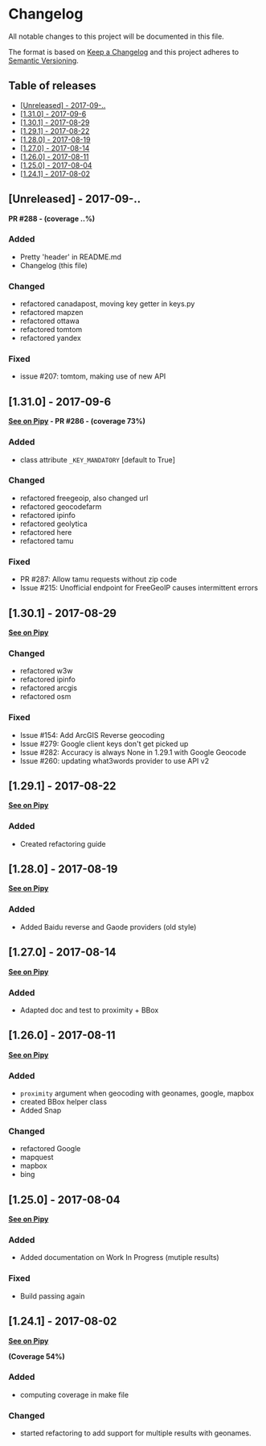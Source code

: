 # Changelog
All notable changes to this project will be documented in this file.

The format is based on [Keep a Changelog](http://keepachangelog.com/en/1.0.0/)
and this project adheres to [Semantic Versioning](http://semver.org/spec/v2.0.0.html).

Table of releases
-----------------

<!-- TOC depthFrom:2 depthTo:2 orderedList:false -->

- [[Unreleased] - 2017-09-..](#unreleased---2017-09-)
- [[1.31.0] - 2017-09-6](#1310---2017-09-6)
- [[1.30.1] - 2017-08-29](#1301---2017-08-29)
- [[1.29.1] - 2017-08-22](#1291---2017-08-22)
- [[1.28.0] - 2017-08-19](#1280---2017-08-19)
- [[1.27.0] - 2017-08-14](#1270---2017-08-14)
- [[1.26.0] - 2017-08-11](#1260---2017-08-11)
- [[1.25.0] - 2017-08-04](#1250---2017-08-04)
- [[1.24.1] - 2017-08-02](#1241---2017-08-02)

<!-- /TOC -->

## [Unreleased] - 2017-09-..

**PR #288 - (coverage ..%)**

### Added
- Pretty 'header' in README.md
- Changelog (this file)

### Changed
- refactored canadapost, moving key getter in keys.py
- refactored mapzen
- refactored ottawa
- refactored tomtom
- refactored yandex

### Fixed
- issue #207: tomtom, making use of new API


## [1.31.0] - 2017-09-6

**[See on Pipy](https://pypi.python.org/pypi/geocoder/1.31.0) - PR #286 - (coverage 73%)**

### Added
- class attribute `_KEY_MANDATORY` [default to True]

### Changed
- refactored freegeoip, also changed url
- refactored geocodefarm
- refactored ipinfo
- refactored geolytica
- refactored here
- refactored tamu

### Fixed
- PR #287: Allow tamu requests without zip code
- Issue #215: Unofficial endpoint for FreeGeoIP causes intermittent errors


## [1.30.1] - 2017-08-29

**[See on Pipy](https://pypi.python.org/pypi/geocoder/1.30.1)**

### Changed
- refactored w3w
- refactored ipinfo
- refactored arcgis
- refactored osm

### Fixed
- Issue #154: Add ArcGIS Reverse geocoding
- Issue #279: Google client keys don't get picked up
- Issue #282: Accuracy is always None in 1.29.1 with Google Geocode
- Issue #260: updating what3words provider to use API v2


## [1.29.1] - 2017-08-22

**[See on Pipy](https://pypi.python.org/pypi/geocoder/1.29.1)**

### Added
- Created refactoring guide


## [1.28.0] - 2017-08-19

**[See on Pipy](https://pypi.python.org/pypi/geocoder/1.28.0)**

### Added
- Added Baidu reverse and Gaode providers (old style)


## [1.27.0] - 2017-08-14

**[See on Pipy](https://pypi.python.org/pypi/geocoder/1.27.0)**

### Added
- Adapted doc and test to proximity + BBox


## [1.26.0] - 2017-08-11

**[See on Pipy](https://pypi.python.org/pypi/geocoder/1.26.0)**

### Added
- `proximity` argument when geocoding with geonames, google, mapbox
- created BBox helper class
- Added Snap

### Changed
- refactored Google
- mapquest
- mapbox
- bing

## [1.25.0] - 2017-08-04

**[See on Pipy](https://pypi.python.org/pypi/geocoder/1.25.0)**

### Added
- Added documentation on Work In Progress (mutiple results)

### Fixed
- Build passing again


## [1.24.1] - 2017-08-02

**[See on Pipy](https://pypi.python.org/pypi/geocoder/1.24.1)**

**(Coverage 54%)**

### Added
- computing coverage in make file

### Changed
- started refactoring to add support for multiple results with geonames. 